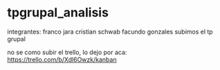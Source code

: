 # tpgrupal_analisis
integrantes:
franco jara
cristian schwab 
facundo gonzales 
subimos el tp grupal 

no se como subir el trello, lo dejo por aca: 
https://trello.com/b/Xdl6Owzk/kanban
